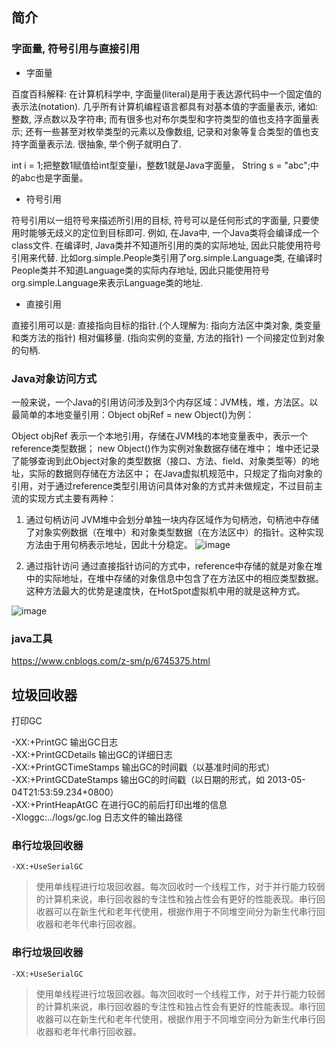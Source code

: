 ## 简介

### 字面量, 符号引用与直接引用


* 字面量

百度百科解释: 在计算机科学中, 字面量(literal)是用于表达源代码中一个固定值的表示法(notation). 几乎所有计算机编程语言都具有对基本值的字面量表示, 诸如: 整数, 浮点数以及字符串; 而有很多也对布尔类型和字符类型的值也支持字面量表示; 还有一些甚至对枚举类型的元素以及像数组, 记录和对象等复合类型的值也支持字面量表示法. 
很抽象, 举个例子就明白了.

int i = 1;把整数1赋值给int型变量i，整数1就是Java字面量，
String s = "abc";中的abc也是字面量。


* 符号引用

符号引用以一组符号来描述所引用的目标, 符号可以是任何形式的字面量, 只要使用时能够无歧义的定位到目标即可. 例如, 在Java中, 一个Java类将会编译成一个class文件. 在编译时, Java类并不知道所引用的类的实际地址, 因此只能使用符号引用来代替. 比如org.simple.People类引用了org.simple.Language类, 在编译时People类并不知道Language类的实际内存地址, 因此只能使用符号org.simple.Language来表示Language类的地址.


* 直接引用

直接引用可以是:
直接指向目标的指针.(个人理解为: 指向方法区中类对象, 类变量和类方法的指针)
相对偏移量. (指向实例的变量, 方法的指针)
一个间接定位到对象的句柄.



### Java对象访问方式

一般来说，一个Java的引用访问涉及到3个内存区域：JVM栈，堆，方法区。以最简单的本地变量引用：Object objRef = new Object()为例：

Object objRef 表示一个本地引用，存储在JVM栈的本地变量表中，表示一个reference类型数据；
new Object()作为实例对象数据存储在堆中；
堆中还记录了能够查询到此Object对象的类型数据（接口、方法、field、对象类型等）的地址，实际的数据则存储在方法区中；
在Java虚拟机规范中，只规定了指向对象的引用，对于通过reference类型引用访问具体对象的方式并未做规定，不过目前主流的实现方式主要有两种：

1. 通过句柄访问
JVM堆中会划分单独一块内存区域作为句柄池，句柄池中存储了对象实例数据（在堆中）和对象类型数据（在方法区中）的指针。这种实现方法由于用句柄表示地址，因此十分稳定。 
![image](https://wx2.sinaimg.cn/large/cbe52eb6gy1g1ffrofipvj211s0h6jxh.jpg)


2. 通过指针访问
通过直接指针访问的方式中，reference中存储的就是对象在堆中的实际地址，在堆中存储的对象信息中包含了在方法区中的相应类型数据。这种方法最大的优势是速度快，在HotSpot虚拟机中用的就是这种方式。

![image](https://wx3.sinaimg.cn/large/cbe52eb6gy1g1fft2yd3aj21220gs0y5.jpg)


### java工具
https://www.cnblogs.com/z-sm/p/6745375.html






## 垃圾回收器

打印GC

-XX:+PrintGC 输出GC日志  
-XX:+PrintGCDetails 输出GC的详细日志  
-XX:+PrintGCTimeStamps 输出GC的时间戳（以基准时间的形式）  
-XX:+PrintGCDateStamps 输出GC的时间戳（以日期的形式，如 2013-05-04T21:53:59.234+0800）  
-XX:+PrintHeapAtGC 在进行GC的前后打印出堆的信息  
-Xloggc:../logs/gc.log 日志文件的输出路径  



###  串行垃圾回收器
```
-XX:+UseSerialGC
```

> 使用单线程进行垃圾回收器。每次回收时一个线程工作，对于并行能力较弱的计算机来说，串行回收器的专注性和独占性会有更好的性能表现。串行回收器可以在新生代和老年代使用，根据作用于不同堆空间分为新生代串行回收器和老年代串行回收器。


###  串行垃圾回收器
```
-XX:+UseSerialGC
```

> 使用单线程进行垃圾回收器。每次回收时一个线程工作，对于并行能力较弱的计算机来说，串行回收器的专注性和独占性会有更好的性能表现。串行回收器可以在新生代和老年代使用，根据作用于不同堆空间分为新生代串行回收器和老年代串行回收器。

